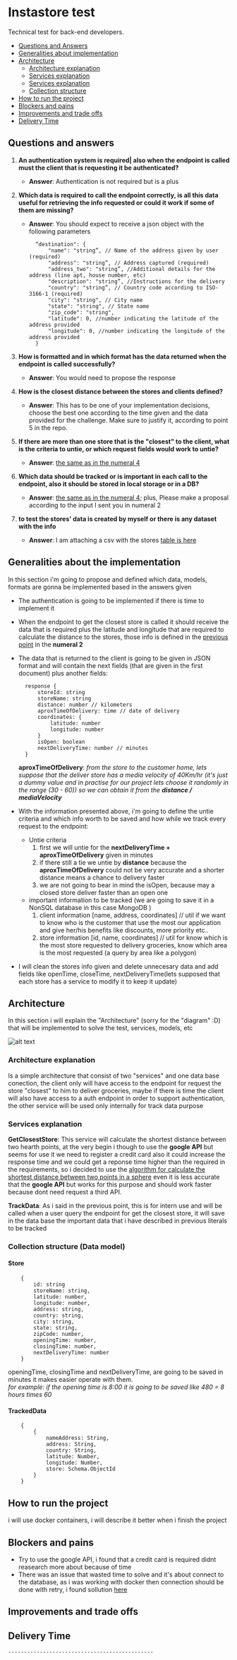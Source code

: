 # Instastore test

Technical test for back-end developers.  
- [Questions and Answers](#questions-and-answers)
- [Generalities about implementation](#generalities-about-the-implementation)
- [Architecture](#architecture)
    - [Architecture explanation](#architecture-explanation)
    - [Services explanation](#services-explanation)
    - [Services explanation](#services-explanation)
    - [Collection structure](#collection-structure)
- [How to run the project](#run-the-project)
- [Blockers and pains](#blockers-and-pains)
- [Improvements and trade offs](#improvements-and-trade-offs)
- [Delivery Time](#delivery-time)

## Questions and answers

1. **An authentication system is required|  also when the endpoint is called must the client that is requesting it be authenticated?**
    - **Answer**: Authentication is not required but is a plus

2. **Which data is required to call the endpoint correctly, is all this data useful for retrieving the info requested or could it work if some of them are missing?**
    - **Answer**: You should expect to receive a json object with the following parameters

            “destination": {
                "name": "string”, // Name of the address given by user (required)
                "address": "string”, // Address captured (required)
                "address_two": "string”, //Additional details for the address (line apt, house number, etc)
                "description": "string”, //Instructions for the delivery
                "country": "string”, // Country code according to ISO-3166-1 (required)
                "city": "string", // City name 
                "state": "string", // State name
                "zip_code": "string",
                "latitude": 0, //number indicating the latitude of the address provided
                "longitude": 0, //number indicating the longitude of the address provided
            }

3. **How is formatted and in which format has the data returned when the endpoint is called successfully?**
    - **Answer**: You would need to propose the response

4. **How is the closest distance between the stores and clients defined?**
    - **Answer**: This has to be one of your implementation decisions, choose the best one according to the time given and the data provided for the challenge. Make sure to justify it, according to point 5 in the repo.

5. **If there are more than one store that is the "closest" to the client, what is the criteria to untie, or which request fields would work to untie?**
    - **Answer**: [the same as in the numeral 4](#How-is-the-closest-distance-between-the-stores-and-clients-defined)

6. **Which data should be tracked or is important in each call to the endpoint, also it should be stored in local storage or in a DB?**
    - **Answer**: [the same as in the numeral 4](#How-is-the-closest-distance-between-the-stores-and-clients-defined); plus,  Please make a proposal according to the input I sent you in numeral 2

7. **to test the stores' data is created by myself or there is any dataset with the info**
    - **Answer**: I am attaching a csv with the stores [table is here](https://github.com/carlos4rias/instastore/blob/carlos4rias-test/stores.csv)



## Generalities about the implementation

In this section  i'm going to propose and defined which data, models, formats are gonna be implemented based in the answers given

- The authentication is going to be implemented if there is time to implement it
- When the endpoint to get the closest store is called it should receive the data that is required plus the latitude and longitude that are required to calculate the distance to the stores, those info is defined in the [previous point](##questions-and-answers) in the **numeral 2**
- The data that is returned to the client is going to be given in JSON format and will contain the next fields (that are given in the first document) plus another fields:

        response {
            storeId: string
            storeName: string
            distance: number // kilometers
            aproxTimeOfDelivery: time // date of delivery
            coordinates: {
                latitude: number
                longitude: number
            }
            isOpen: boolean
            nextDeliveryTime: number // minutes
        }
    
    **aproxTimeOfDelivery**: *from the store to the customer home, lets suppose that the deliver store has a media velocity of 40Km/hr (it's just a dummy value and in practise for our project lets choose it randomly in the range (30 - 60)) so we can obtain it from the **distance / mediaVelocity***

- With the information presented above, i'm going to define the untie criteria and which info worth to be saved and how while we track every request to the endpoint:  
    - Untie criteria
        1. first we will untie for the **nextDeliveryTime + aproxTimeOfDelivery** given in minutes
        2. if there still a tie we untie by **distance** because the **aproxTimeOfDelivery** could not be very accurate and a shorter distance means a chance to delivery faster
        3. we are not going to bear in mind the isOpen, because may a closed store deliver faster than an open one
    - important information to be tracked (we are going to save it in a NonSQL database in this case MongoDB )
        1. client information [name, address, coordinates] // util if we want to know who is the customer that use the most our application and give her/his benefits like discounts, more priority etc..
        2. store information [id, name, coordinates] // util for know which is the most store requested to delivery groceries, know which area is the most requested (a query by area like a polygon)

- I will clean the stores info given and delete unnecesary data and add fields like openTime, closeTime, nextDeliveryTime(lets supposed that each store has a service to modify it to keep it update)

## Architecture
In this section i will explain the "Architecture" (sorry for the "diagram" :D) that will be implemented to solve the test, services, models, etc

![alt text](https://raw.githubusercontent.com/carlos4rias/instastore/carlos4rias-test/architecture.jpg "Architecture Instastore")

### Architecture explanation

Is a simple architecture that consist of two "services" and one data base conection, the client only will have access to the endpoint for request the store "closest" to him to deliver groceries, maybe if there is time the client will also have access to a auth endpoint in order to support authentication, the other service will be used only internally for track data purpose

### Services explanation

**GetClosestStore**: This service will calculate the shortest distance between two hearth points, at the very begin i though to use the **google API** but seems for use it we need to register a credit card also it could increase the response time and we could get a reponse time higher than the required in the requirements, so i decided to use the [algorithm for calculate the shortest distance between two points in a sphere](https://www.geeksforgeeks.org/haversine-formula-to-find-distance-between-two-points-on-a-sphere/) even it is less accurate that the **google API** but works for this purpose and should work faster because dont need request a third API.

**TrackData**: As i said in the previous point, this is for intern use and will be called when a user query the endpoint for get the closest store, it will save in the data base the important data that i have described in previous literals to be tracked

### Collection structure (Data model)

#### Store
        {
            id: string
            storeName: string,
            latitude: number,
            longitude: number,
            address: string,
            country: string,
            city: string,
            state: string,
            zipCode: number,
            openingTime: number,
            closingTime: number,
            nextDeliveryTime: number
        }
openingTime, closingTime and nextDeliveryTime, are going to be saved in minutes it makes easier operate with them.  
_for example: if the opening time is 8:00 it is going to be saved like 480 = 8 hours times 60_

#### TrackedData
        {
            {
                nameAddress: String,
                address: String,
                country: String,
                latitude: Number,
                longitude: Number,
                store: Schema.ObjectId
            }
        }

## How to run the project
i will use docker containers, i will describe it better when i finish the project

## Blockers and pains
- Try to use the google API, i found that a credit card is required didnt reasearch more about because of time
- There was an issue that wasted time to solve and it's about connect to the database, as i was working with docker then connection should be done with retry, i found sollution [here](https://github.com/docker/hub-feedback/issues/1255)

## Improvements and trade offs

## Delivery Time
    ----------------------------------------------
